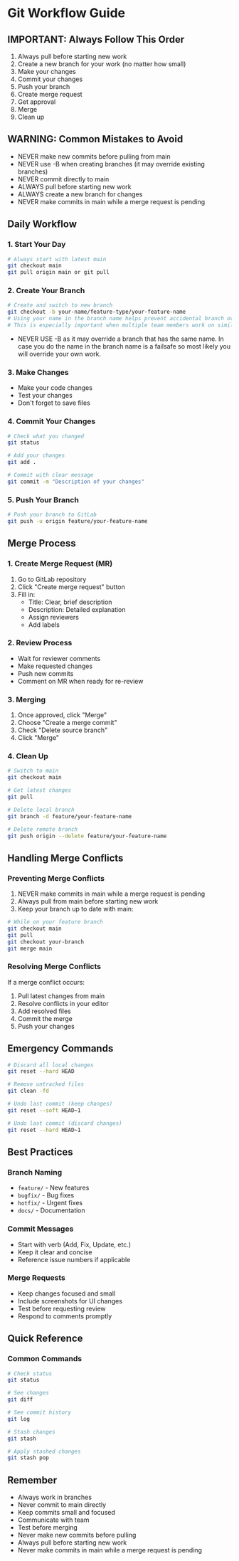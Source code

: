 # Git Workflow Guide

## IMPORTANT: Always Follow This Order
1. Always pull before starting new work
2. Create a new branch for your work (no matter how small)
3. Make your changes
4. Commit your changes
5. Push your branch
6. Create merge request
7. Get approval
8. Merge
9. Clean up

## WARNING: Common Mistakes to Avoid
- NEVER make new commits before pulling from main
- NEVER use -B when creating branches (it may override existing branches)
- NEVER commit directly to main
- ALWAYS pull before starting new work
- ALWAYS create a new branch for changes
- NEVER make commits in main while a merge request is pending

## Daily Workflow

### 1. Start Your Day
```bash
# Always start with latest main
git checkout main
git pull origin main or git pull
```

### 2. Create Your Branch
```bash
# Create and switch to new branch
git checkout -b your-name/feature-type/your-feature-name
# Using your name in the branch name helps prevent accidental branch overrides
# This is especially important when multiple team members work on similar features
```
- NEVER USE -B as it may override a branch that has the same name. In case you do the name in the branch name is a failsafe so most likely you will override your own work.

### 3. Make Changes
- Make your code changes
- Test your changes
- Don't forget to save files

### 4. Commit Your Changes
```bash
# Check what you changed
git status

# Add your changes
git add .

# Commit with clear message
git commit -m "Description of your changes"
```

### 5. Push Your Branch
```bash
# Push your branch to GitLab
git push -u origin feature/your-feature-name
```

## Merge Process

### 1. Create Merge Request (MR)
1. Go to GitLab repository
2. Click "Create merge request" button
3. Fill in:
   - Title: Clear, brief description
   - Description: Detailed explanation
   - Assign reviewers
   - Add labels

### 2. Review Process
- Wait for reviewer comments
- Make requested changes
- Push new commits
- Comment on MR when ready for re-review

### 3. Merging
1. Once approved, click "Merge"
2. Choose "Create a merge commit"
3. Check "Delete source branch"
4. Click "Merge"

### 4. Clean Up
```bash
# Switch to main
git checkout main

# Get latest changes
git pull

# Delete local branch
git branch -d feature/your-feature-name

# Delete remote branch
git push origin --delete feature/your-feature-name
```

## Handling Merge Conflicts

### Preventing Merge Conflicts
1. NEVER make commits in main while a merge request is pending
2. Always pull from main before starting new work
3. Keep your branch up to date with main:
```bash
# While on your feature branch
git checkout main
git pull
git checkout your-branch
git merge main
```

### Resolving Merge Conflicts
If a merge conflict occurs:
1. Pull latest changes from main
2. Resolve conflicts in your editor
3. Add resolved files
4. Commit the merge
5. Push your changes

## Emergency Commands
```bash
# Discard all local changes
git reset --hard HEAD

# Remove untracked files
git clean -fd

# Undo last commit (keep changes)
git reset --soft HEAD~1

# Undo last commit (discard changes)
git reset --hard HEAD~1
```

## Best Practices

### Branch Naming
- `feature/` - New features
- `bugfix/` - Bug fixes
- `hotfix/` - Urgent fixes
- `docs/` - Documentation

### Commit Messages
- Start with verb (Add, Fix, Update, etc.)
- Keep it clear and concise
- Reference issue numbers if applicable

### Merge Requests
- Keep changes focused and small
- Include screenshots for UI changes
- Test before requesting review
- Respond to comments promptly

## Quick Reference

### Common Commands
```bash
# Check status
git status

# See changes
git diff

# See commit history
git log

# Stash changes
git stash

# Apply stashed changes
git stash pop
```

## Remember
- Always work in branches
- Never commit to main directly
- Keep commits small and focused
- Communicate with team
- Test before merging
- Never make new commits before pulling
- Always pull before starting new work
- Never make commits in main while a merge request is pending 